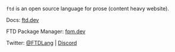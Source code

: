 `ftd` is an open source language for prose (content heavy website).

Docs: [ftd.dev](https://ftd.dev)

FTD Package Manager: [fpm.dev](https://fpm.dev)

Twitter: [@FTDLang](https://twitter.com/FTDLang) | [Discord](https://discord.gg/xN3uD8P7WA)

